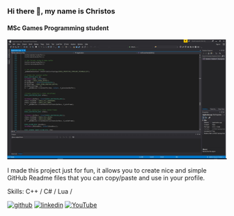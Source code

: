 ### Hi there 👋, my name is Christos
#### MSc Games Programming student
![MSc Games Programming student](https://github.com/hristomanos/hristomanos/blob/main/banner.jpg)

I made this project just for fun, it allows you to create nice and simple GitHub Readme files that you can copy/paste and use in your profile.

Skills: C++ / C# / Lua /



[<img src='https://cdn.jsdelivr.net/npm/simple-icons@3.0.1/icons/github.svg' alt='github' height='40'>](https://github.com/hristomanos)  [<img src='https://cdn.jsdelivr.net/npm/simple-icons@3.0.1/icons/linkedin.svg' alt='linkedin' height='40'>](https://www.linkedin.com/in/christos-emmanouil-anastasiou-a34a5b113//)  [<img src='https://cdn.jsdelivr.net/npm/simple-icons@3.0.1/icons/youtube.svg' alt='YouTube' height='40'>](https://www.youtube.com/channel/UCorMiitmU_6padBpn4smrRA )  


